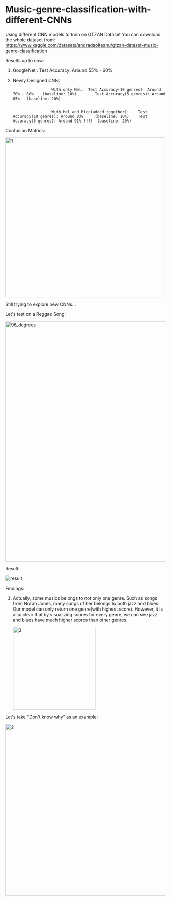 # Music-genre-classification-with-different-CNNs
Using different CNN models to train on GTZAN Dataset
You can download the whole dataset from: https://www.kaggle.com/datasets/andradaolteanu/gtzan-dataset-music-genre-classification

Results up to now:
1. GoogleNet : Test Accuracy: Around 55% - 60%
   
3. Newly Designed CNN:
   
                        With only Mel:  Test Accuracy(10 genres): Around 70% - 80%    (baseline: 10%)        Test Accuracy(5 genres): Around 85%   (baseline: 20%)


                        With Mel and Mfcc(added together):    Test Accuracy(10 genres): Around 83%     (baseline: 10%)    Test Accuracy(5 genres): Around 91% !!!!  (baseline: 20%)

   
   


Confusion Matrics:


<img width="500" alt="1" src="https://github.com/KobeWang-supreme/Music-genre-classification-with-different-CNNs/assets/78716482/7543597a-6296-46c7-b123-36bc8179cbc5">




Still trying to explore new CNNs...

Let's test on a Reggae Song:

<img width="752" alt="96_degrees" src="https://github.com/KobeWang-supreme/Music-genre-classification-with-different-CNNswith-different-CNN/assets/78716482/b9b995df-d11c-4735-8da7-55c1bcc5a33f">

Result:

![result](https://github.com/KobeWang-supreme/Music-genre-classification-with-different-CNNswith-different-CNN/assets/78716482/124f157c-52c1-4a21-98d3-9604116a8389)




Findings:
1. Actually, some musics belongs to not only one genre. Such as songs from Norah Jones, many songs of her belongs to both jazz and blues. Our model can only return one genre(with highest score). However, it is also clear that by visualizing scores for every genre, we can see jazz and blues have much higher scores than other genres.

      <img width="259" alt="3" src="https://github.com/KobeWang-supreme/Music-genre-classification-with-different-CNNs/assets/78716482/0d748f10-e239-46f0-851a-217e4f6100dd">

   
Let's take "Don't know why" as an example:


<img width="539" alt="2" src="https://github.com/KobeWang-supreme/Music-genre-classification-with-different-CNNs/assets/78716482/63d1f7f6-a557-48b3-9457-db118814f99c">






